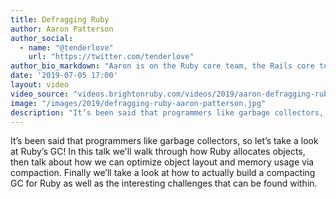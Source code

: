```yaml
---
title: Defragging Ruby
author: Aaron Patterson
author_social:
  - name: "@tenderlove"
    url: "https://twitter.com/tenderlove"
author_bio_markdown: "Aaron is on the Ruby core team, the Rails core team, and the team that takes care of his cat, Gorby puff.  During the day he works for a small technology company called GitHub.  Someday he will find the perfect safety gear to wear while extreme programming."
date: '2019-07-05 17:00'
layout: video
video_source: "videos.brightonruby.com/videos/2019/aaron-defragging-ruby.mp4"
image: "/images/2019/defragging-ruby-aaron-patterson.jpg"
description: "It’s been said that programmers like garbage collectors, so let’s take a look at Ruby’s GC!"
---
```


It’s been said that programmers like garbage collectors, so let’s take a look at Ruby’s GC! In this talk we'll walk through how Ruby allocates objects, then talk about how we can optimize object layout and memory usage via compaction. Finally we’ll take a look at how to actually build a compacting GC for Ruby as well as the interesting challenges that can be found within.
